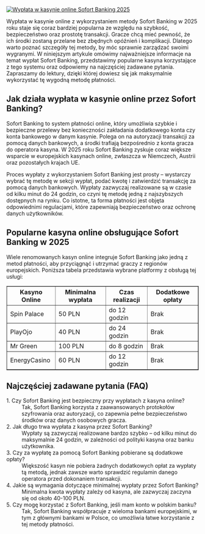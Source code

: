 [![Wypłata w kasynie online Sofort Banking 2025](https://123-caf.pages.dev/gitsignup.png)](https://vrmoo.ru/Bt82HjjY)

<div>     <p>Wypłata w kasynie online z wykorzystaniem metody Sofort Banking w 2025 roku staje się coraz bardziej popularna ze względu na szybkość, bezpieczeństwo oraz prostotę transakcji. Gracze chcą mieć pewność, że ich środki zostaną przelane bez zbędnych opóźnień i komplikacji. Dlatego warto poznać szczegóły tej metody, by móc sprawnie zarządzać swoimi wygranymi. W niniejszym artykule omówimy najważniejsze informacje na temat wypłat Sofort Banking, przedstawimy popularne kasyna korzystające z tego systemu oraz odpowiemy na najczęściej zadawane pytania. Zapraszamy do lektury, dzięki której dowiesz się jak maksymalnie wykorzystać tę wygodną metodę płatności.</p>    <h2>Jak działa wypłata w kasynie online przez Sofort Banking?</h2>   <p>Sofort Banking to system płatności online, który umożliwia szybkie i bezpieczne przelewy bez konieczności zakładania dodatkowego konta czy konta bankowego w danym kasynie. Polega on na autoryzacji transakcji za pomocą danych bankowych, a środki trafiają bezpośrednio z konta gracza do operatora kasyna. W 2025 roku Sofort Banking zyskuje coraz większe wsparcie w europejskich kasynach online, zwłaszcza w Niemczech, Austrii oraz pozostałych krajach UE.</p>    <p>Proces wypłaty z wykorzystaniem Sofort Banking jest prosty – wystarczy wybrać tę metodę w sekcji wypłat, podać kwotę i zatwierdzić transakcję za pomocą danych bankowych. Wypłaty zazwyczaj realizowane są w czasie od kilku minut do 24 godzin, co czyni tę metodę jedną z najszybszych dostępnych na rynku. Co istotne, ta forma płatności jest objęta odpowiednimi regulacjami, które zapewniają bezpieczeństwo oraz ochronę danych użytkowników.</p>    <h2>Popularne kasyna online obsługujące Sofort Banking w 2025</h2>   <p>Wiele renomowanych kasyn online integruje Sofort Banking jako jedną z metod płatności, aby przyciągnąć i utrzymać graczy z regionów europejskich. Poniższa tabela przedstawia wybrane platformy z obsługą tej usługi:</p>    <table border="1" cellpadding="6" cellspacing="0" style="border-collapse: collapse; width: 100%;">     <thead>       <tr>         <th>Kasyno Online</th>         <th>Minimalna wypłata</th>         <th>Czas realizacji</th>         <th>Dodatkowe opłaty</th>       </tr>     </thead>     <tbody>       <tr>         <td>Spin Palace</td>         <td>50 PLN</td>         <td>do 12 godzin</td>         <td>Brak</td>       </tr>       <tr>         <td>PlayOjo</td>         <td>40 PLN</td>         <td>do 24 godzin</td>         <td>Brak</td>       </tr>       <tr>         <td>Mr Green</td>         <td>100 PLN</td>         <td>do 8 godzin</td>         <td>Brak</td>       </tr>       <tr>         <td>EnergyCasino</td>         <td>60 PLN</td>         <td>do 12 godzin</td>         <td>Brak</td>       </tr>     </tbody>   </table>    <h2>Najczęściej zadawane pytania (FAQ)</h2>   <dl>     <dt>1. Czy Sofort Banking jest bezpieczny przy wypłatach z kasyna online?</dt>     <dd>Tak, Sofort Banking korzysta z zaawansowanych protokołów szyfrowania oraz autoryzacji, co zapewnia pełne bezpieczeństwo środków oraz danych osobowych gracza.</dd>      <dt>2. Jak długo trwa wypłata z kasyna przez Sofort Banking?</dt>     <dd>Wypłaty są zazwyczaj realizowane bardzo szybko – od kilku minut do maksymalnie 24 godzin, w zależności od polityki kasyna oraz banku użytkownika.</dd>      <dt>3. Czy za wypłatę za pomocą Sofort Banking pobierane są dodatkowe opłaty?</dt>     <dd>Większość kasyn nie pobiera żadnych dodatkowych opłat za wypłaty tą metodą, jednak zawsze warto sprawdzić regulamin danego operatora przed dokonaniem transakcji.</dd>      <dt>4. Jakie są wymagania dotyczące minimalnej wypłaty przez Sofort Banking?</dt>     <dd>Minimalna kwota wypłaty zależy od kasyna, ale zazwyczaj zaczyna się od około 40-100 PLN.</dd>      <dt>5. Czy mogę korzystać z Sofort Banking, jeśli mam konto w polskim banku?</dt>     <dd>Tak, Sofort Banking współpracuje z wieloma bankami europejskimi, w tym z głównymi bankami w Polsce, co umożliwia łatwe korzystanie z tej metody płatności.</dd>   </dl> </div>